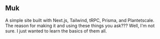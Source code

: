 ## Muk

A simple site built with Next.js, Tailwind, tRPC, Prisma, and Plantetscale. The reason for making it and using these things you ask??? Well, I'm not sure. I just wanted to learn the basics of them all.
